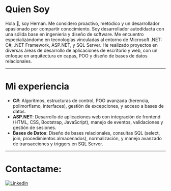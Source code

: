 # Quien Soy
Hola 👋, soy Hernan. Me considero proactivo, metódico y un desarrollador apasionado por compartir conocimiento. Soy desarrollador autodidacta con una sólida base en ingeniería y diseño de software. Me encuentro especializándome en tecnologías vinculadas al entorno de Microsoft .NET: C#, .NET Framework, ASP.NET, y SQL Server. He realizado proyectos en diversas áreas de desarrollo de aplicaciones de escritorio y web, con un enfoque en arquitectura en capas, POO y diseño de bases de datos relacionales.

---
# Mi experiencia
- **C#**: Algoritmos, estructuras de control, POO avanzada (herencia, polimorfismo, interfaces), gestión de excepciones, y acceso a bases de datos.
- **ASP.NET**: Desarrollo de aplicaciones web con integración de frontend (HTML, CSS, Bootstrap, JavaScript), manejo de eventos, validaciones y gestión de sesiones.
- **Bases de Datos**: Diseño de bases relacionales, consultas SQL (select, join, procedimientos almacenados), normalización, y manejo avanzado de transacciones y triggers en SQL Server.

<!--<p align="center">
  <img src="https://user-images.githubusercontent.com/87341430/210485998-cf59413f-afca-4219-9b4b-b86096c0181e.png" alt="C#" width="30" height="30" />
  <img src="https://user-images.githubusercontent.com/87341430/210486568-61d797b8-ef8c-499b-bb3b-b65218ba8ec2.png" alt="SQL" width="30" height="30" />
  <img src="https://user-images.githubusercontent.com/87341430/210487731-320c625e-342c-431a-a377-74c139fc7375.png" alt="ASP.NET" width="30" height="30" />
  <img src="https://learn.microsoft.com/dotnet/media/dotnet-logo.png" alt=".NET" width="30" height="30" />
</p>-->

---

# Contactame:
[![Linkedin](https://img.shields.io/badge/LinkedIn-0077B5?style=for-the-badge&logo=linkedin&logoColor=white)](https://www.linkedin.com/in/david-hernan-nequi/)

